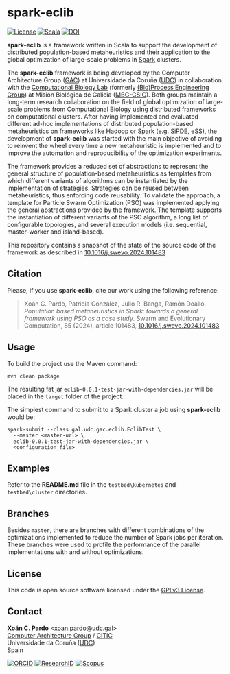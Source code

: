 spark-eclib
===========

[![License](http://img.shields.io/:License-GPLv3-blue.svg)](https://www.gnu.org/licenses/gpl-3.0.html)
[![Scala](http://img.shields.io/:Scala-2.12.15-green.svg)]()
[![DOI](https://zenodo.org/badge/702997685.svg)](https://zenodo.org/badge/latestdoi/702997685)

**spark-eclib** is a framework written in Scala to support the development of distributed population-based metaheuristics and 
their application to the global optimization of large-scale problems in [Spark](https://spark.apache.org/) clusters.

The **spark-eclib** framework is being developed by the Computer Architecture Group ([GAC](http://gac.udc.es/)) 
at Universidade da Coruña ([UDC](http://www.udc.gal/index.html?language=en))
in collaboration with the [Computational Biology Lab](https://www.bangalab.org)
(formerly [(Bio)Process Engineering Group](http://gingproc.iim.csic.es/)) at Misión Biológica de Galicia ([MBG-CSIC](http://www.mbg.csic.es/en/the-mision-biologica-de-galicia/)).
Both groups maintain a long-term research collaboration on the field of global optimization of large-scale problems 
from Computational Biology using distributed frameworks on computational clusters.
After having implemented and evaluated different ad-hoc implementations of distributed population-based metaheuristics 
on frameworks like Hadoop or Spark (e.g. [SiPDE](https://bitbucket.org/xcpardo/sipde/src/master/), eSS),
the development of **spark-eclib** was started with the main objective of avoiding to reinvent the wheel every time 
a new metaheuristic is implemented and to improve the automation and reproducibility of the optimization experiments.

The framework provides a reduced set of abstractions to represent the general structure of population-based metaheuristics as templates from which 
different variants of algorithms can be instantiated by the implementation of strategies. Strategies can be reused between metaheuristics, thus enforcing code reusability.
To validate the approach, a template for Particle Swarm Optimization (PSO) was implemented applying the general abstractions provided by the framework.
The template supports the instantiation of different variants of the PSO algorithm, a long list of configurable topologies, and 
several execution models (i.e. sequential, master-worker and island-based).

This repository contains a snapshot of the state of the source code of the framework as described in [10.1016/j.swevo.2024.101483](https://doi.org/10.1016/j.swevo.2024.101483)

Citation
--------

Please, if you use **spark-eclib**, cite our work using the following reference:
>Xoán C. Pardo, Patricia González, Julio R. Banga, Ramón Doallo. _Population based metaheuristics in Spark: towards a general framework using PSO as a case study_. Swarm and Evolutionary Computation, 85 (2024), article 101483, [10.1016/j.swevo.2024.101483](https://doi.org/10.1016/j.swevo.2024.101483)

Usage
-----

To build the project use the Maven command:

`mvn clean package`

The resulting fat jar `eclib-0.0.1-test-jar-with-dependencies.jar` will be placed in the `target` folder of the project.

The simplest command to submit to a Spark cluster a job using **spark-eclib** would be:

    spark-submit --class gal.udc.gac.eclib.EclibTest \
      --master <master-url> \
      eclib-0.0.1-test-jar-with-dependencies.jar \
      <configuration_file>

Examples
--------

Refer to the **README.md** file in the `testbed\kubernetes` and `testbed\cluster` directories.

Branches
--------

Besides `master`, there are branches with different combinations of the optimizations implemented 
to reduce the number of Spark jobs per iteration. These branches were used to profile the
performance of the parallel implementations with and without optimizations.

License
-------

This code is open source software licensed under the [GPLv3 License](https://www.gnu.org/licenses/gpl-3.0.html).

Contact
-------

**Xoán C. Pardo**  <[xoan.pardo@udc.gal](mailto:xoan.pardo@udc.gal)> \
[Computer Architecture Group](https://gac.udc.es/english/) / [CITIC]( https://citic.udc.es/en/home-english-2/ )\
Universidade da Coruña ([UDC]( https://www.udc.gal/en/ ))\
Spain

[![ORCID](http://img.shields.io/:ORCID-0000--0001--8577--6980-green.svg)](https://orcid.org/0000-0001-8577-6980)
[![ResearchID](http://img.shields.io/:ResearchID-D--8250--2015-yellow.svg)](https://publons.com/researcher/2420618/xoan-c-pardo/)
[![Scopus](http://img.shields.io/:Scopus-14625465500-blue.svg)](http://www.scopus.com/authid/detail.uri?authorId=14625465500)

[mailto:xoan.pardo@udc.gal]: xoan.pardo@udc.gal
